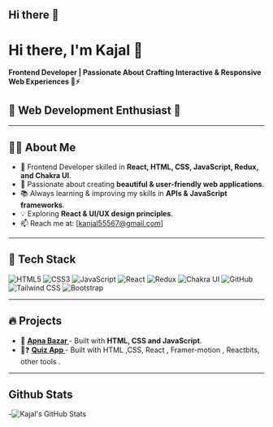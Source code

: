 ## Hi there 👋

# Hi there, I'm Kajal 👋

**Frontend Developer | Passionate About Crafting Interactive & Responsive Web Experiences 🚀⚡**

## 🚀 Web Development Enthusiast 🚀

---

## 🧑‍💻 About Me
- 🎯 Frontend Developer skilled in **React, HTML, CSS, JavaScript, Redux, and Chakra UI**.
- 🎨 Passionate about creating **beautiful & user-friendly web applications**.
- 📚 Always learning & improving my skills in **APIs & JavaScript frameworks**.
- 💡 Exploring **React & UI/UX design principles**.
- 📫 Reach me at: [kanjal55567@gmail.com]

---

## 🚀 Tech Stack

![HTML5](https://img.shields.io/badge/HTML5-E34F26?style=for-the-badge&logo=html5&logoColor=white)
![CSS3](https://img.shields.io/badge/CSS3-1572B6?style=for-the-badge&logo=css3&logoColor=white)
![JavaScript](https://img.shields.io/badge/JavaScript-F7DF1E?style=for-the-badge&logo=javascript&logoColor=black)
![React](https://img.shields.io/badge/React-61DAFB?style=for-the-badge&logo=react&logoColor=black)
![Redux](https://img.shields.io/badge/Redux-764ABC?style=for-the-badge&logo=redux&logoColor=white)
![Chakra UI](https://img.shields.io/badge/Chakra%20UI-319795?style=for-the-badge&logo=chakra-ui&logoColor=white)
![GitHub](https://img.shields.io/badge/GitHub-181717?style=for-the-badge&logo=github&logoColor=white) 
![Tailwind CSS](https://img.shields.io/badge/Tailwind_CSS-38B2AC?style=for-the-badge&logo=tailwind-css&logoColor=white)
![Bootstrap](https://img.shields.io/badge/Bootstrap-7952B3?style=for-the-badge&logo=bootstrap&logoColor=white)

---

## 🔥 Projects
- 🚀 **[Apna Bazar ](https://kajaltiwari892.github.io/Apna-Bazar/)** - Built with **HTML, CSS and  JavaScript**.
- 🤔❓ **[Quiz App ](https://quiz-app-woad-iota.vercel.app)** - Built with HTML ,CSS, React , Framer-motion , Reactbits, other tools .
---

## Github Stats
-![Kajal's GitHub Stats](https://github-readme-stats.vercel.app/api?username=Kajaltiwari892&show_icons=true&theme=dark) 



